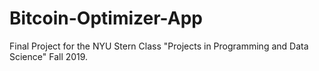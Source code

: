 # Bitcoin-Optimizer-App

Final Project for the NYU Stern Class "Projects in Programming and Data Science" Fall 2019. 
